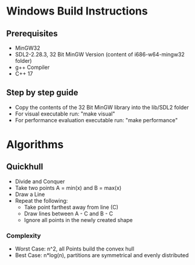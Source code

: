 # Windows Build Instructions
## Prerequisites
* MinGW32
* SDL2-2.28.3, 32 Bit MinGW Version (content of i686-w64-mingw32 folder)
* g++ Compiler
* C++ 17

## Step by step guide
* Copy the contents of the 32 Bit MinGW library into the lib/SDL2 folder
* For visual executable run: "make visual"
* For performance evaluation executable run: "make performance"

# Algorithms

## Quickhull
* Divide and Conquer
* Take two points A = min(x) and B = max(x)
* Draw a Line
* Repeat the following:
    * Take point farthest away from line (C)
    * Draw lines between A - C and B - C
    * Ignore all points in the newly created shape

### Complexity
* Worst Case: n^2, all Points build the convex hull
* Best Case: n*log(n), partitions are symmetrical and evenly distributed